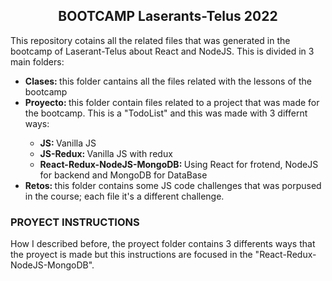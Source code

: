 <h2 style="text-align:center;">BOOTCAMP Laserants-Telus 2022</h2>

This repository cotains all the related files that was generated in the bootcamp of Laserant-Telus about React and NodeJS. This is divided in 3 main folders:
<ul>
<li><span style="font-weight:bolder;">Clases: </span>this folder cantains all the files related with the lessons of the bootcamp</li>
<li><span style="font-weight:bolder;">Proyecto: </span>this folder contain files related to a project that was made for the bootcamp. This is a "TodoList" and this was made with 3 differnt ways:</li>
    <ul>
        <li><span style="font-weight:bolder;">JS: </span> Vanilla JS</li>
        <li><span style="font-weight:bolder;">JS-Redux: </span> Vanilla JS with redux</li>
        <li><span style="font-weight:bolder;">React-Redux-NodeJS-MongoDB: </span> Using React for frotend, NodeJS for backend and MongoDB for DataBase</li>
    </ul>
<li><span style="font-weight:bolder;">Retos: </span>this folder contains some JS code challenges that was porpused in the course; each file it's a different challenge.</li>
</ul>

<h3>PROYECT INSTRUCTIONS</h3>

How I described before, the proyect folder contains 3 differents ways that the proyect is made but this instructions are focused in the "React-Redux-NodeJS-MongoDB".

